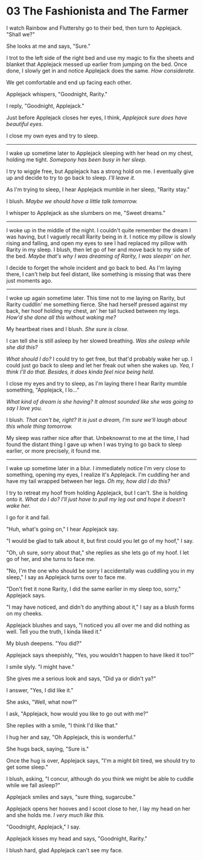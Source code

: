 # 03 The Fashionista and The Farmer

I watch Rainbow and Fluttershy go to their bed, then turn to Applejack. "Shall we?"

She looks at me and says, "Sure."

I trot to the left side of the right bed and use my magic to fix the sheets and blanket that Applejack messed up earlier from jumping on the bed. Once done, I slowly get in and notice Applejack does the same. *How considerate.*

We get comfortable and end up facing each other.

Applejack whispers, "Goodnight, Rarity."

I reply, "Goodnight, Applejack."

Just before Applejack closes her eyes, I think, *Applejack sure does have beautiful eyes.*

I close my own eyes and try to sleep.

***

I wake up sometime later to Applejack sleeping with her head on my chest, holding me tight. *Somepony has been busy in her sleep.*

I try to wiggle free, but Applejack has a strong hold on me. I eventually give up and decide to try to go back to sleep. *I'll leave it.*

As I'm trying to sleep, I hear Applejack mumble in her sleep, "Rarity stay."

I blush. *Maybe we should have a little talk tomorrow.*

I whisper to Applejack as she slumbers on me, "Sweet dreams."

***

I woke up in the middle of the night. I couldn't quite remember the dream I was having, but I vaguely recall Rarity being in it. I notice my pillow is slowly rising and falling, and open my eyes to see I had replaced my pillow with Rarity in my sleep. I blush, then let go of her and move back to my side of the bed. *Maybe that's why I was dreaming of Rarity, I was sleepin' on her.*

I decide to forget the whole incident and go back to bed. As I'm laying there, I can't help but feel distant, like something is missing that was there just moments ago.

***

I woke up again sometime later. This time not to me laying on Rarity, but Rarity cuddlin' me something fierce. She had herself pressed against my back, her hoof holding my chest, an' her tail tucked between my legs. *How'd she done all this without waking me?*

My heartbeat rises and I blush. *She sure is close.*

I can tell she is still asleep by her slowed breathing. *Was she asleep while she did this?*

*What should I do?* I could try to get free, but that'd probably wake her up. I could just go back to sleep and let her freak out when she wakes up. *Yea, I think I'll do that. Besides, it does kinda feel nice being held.*

I close my eyes and try to sleep, as I'm laying there I hear Rarity mumble something, "Applejack, I lo…"

*What kind of dream is she having? It almost sounded like she was going to say I love you.*

I blush. *That can't be, right? It is just a dream, I'm sure we'll laugh about this whole thing tomorrow.*

My sleep was rather nice after that. Unbeknownst to me at the time, I had found the distant thing I gave up when I was trying to go back to sleep earlier, or more precisely, it found me.

***

I wake up sometime later in a blur. I immediately notice I'm very close to something, opening my eyes, I realize it's Applejack. I'm cuddling her and have my tail wrapped between her legs. *Oh my, how did I do this?*

I try to retreat my hoof from holding Applejack, but I can't. She is holding onto it. *What do I do? I'll just have to pull my leg out and hope it doesn't wake her.*

I go for it and fail.

"Huh, what's going on," I hear Applejack say.

"I would be glad to talk about it, but first could you let go of my hoof," I say.

"Oh, uh sure, sorry about that," she replies as she lets go of my hoof. I let go of her, and she turns to face me.

"No, I'm the one who should be sorry I accidentally was cuddling you in my sleep," I say as Applejack turns over to face me.

"Don't fret it none Rarity, I did the same earlier in my sleep too, sorry," Applejack says.

"I may have noticed, and didn't do anything about it," I say as a blush forms on my cheeks.

Applejack blushes and says, "I noticed you all over me and did nothing as well. Tell you the truth, I kinda liked it."

My blush deepens. "You did?"

Applejack says sheepishly, "Yes, you wouldn't happen to have liked it too?"

I smile slyly. "I might have."

She gives me a serious look and says, "Did ya or didn't ya?"

I answer, "Yes, I did like it."

She asks, "Well, what now?"

I ask, "Applejack, how would you like to go out with me?"

She replies with a smile, "I think I'd like that."

I hug her and say, "Oh Applejack, this is wonderful."

She hugs back, saying, "Sure is."

Once the hug is over, Applejack says, "I'm a might bit tired, we should try to get some sleep."

I blush, asking, "I concur, although do you think we might be able to cuddle while we fall asleep?"

Applejack smiles and says, "sure thing, sugarcube."

Applejack opens her hooves and I scoot close to her, I lay my head on her and she holds me. *I very much like this.*

"Goodnight, Applejack," I say.

Applejack kisses my head and says, "Goodnight, Rarity."

I blush hard, glad Applejack can't see my face.
